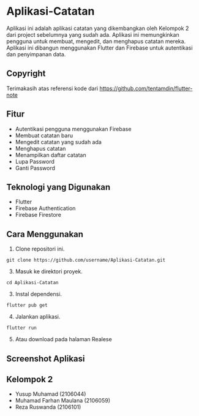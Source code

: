# Aplikasi-Catatan

Aplikasi ini adalah aplikasi catatan yang dikembangkan oleh Kelompok 2 dari project sebelumnya yang sudah ada. Aplikasi ini memungkinkan pengguna untuk membuat, mengedit, dan menghapus catatan mereka. Aplikasi ini dibangun menggunakan Flutter dan Firebase untuk autentikasi dan penyimpanan data.

## Copyright
Terimakasih atas referensi kode dari https://github.com/tentamdin/flutter-note

## Fitur
- Autentikasi pengguna menggunakan Firebase
- Membuat catatan baru
- Mengedit catatan yang sudah ada
- Menghapus catatan
- Menampilkan daftar catatan
- Lupa Password
- Ganti Password

## Teknologi yang Digunakan
- Flutter
- Firebase Authentication
- Firebase Firestore

## Cara Menggunakan
1. Clone repositori ini.
```
git clone https://github.com/username/Aplikasi-Catatan.git
```
3. Masuk ke direktori proyek.
```
cd Aplikasi-Catatan
```
3. Instal dependensi.
```
flutter pub get
```
4. Jalankan aplikasi.
```
flutter run
```
5. Atau download pada halaman Realese

## Screenshot Aplikasi

## Kelompok 2
- Yusup Muhamad (2106044)
- Muhamad Farhan Maulana (2106059)
- Reza Ruswanda (2106101)
